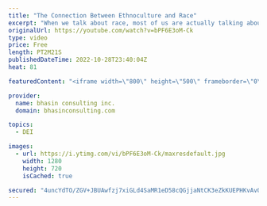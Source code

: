 ```yaml
---
title: "The Connection Between Ethnoculture and Race"
excerpt: "When we talk about race, most of us are actually talking about ethnoculture and how people identify ethnoculturally. But what is the difference between ethnoculture and race and, more importantly, how are these two concepts connected?  - - - - -   bhasin consulting inc. (bci) is a world-renowned full-service"
originalUrl: https://youtube.com/watch?v=bPF6E3oM-Ck
type: video
price: Free
length: PT2M21S
publishedDateTime: 2022-10-28T23:40:04Z
heat: 81

featuredContent: "<iframe width=\"800\" height=\"500\" frameborder=\"0\" src=\"https://www.youtube.com/embed/bPF6E3oM-Ck\" allow=\"accelerometer; autoplay; encrypted-media; gyroscope; picture-in-picture\" allowfullscreen></iframe>"

provider:
  name: bhasin consulting inc.
  domain: bhasinconsulting.com

topics:
  - DEI

images:
  - url: https://i.ytimg.com/vi/bPF6E3oM-Ck/maxresdefault.jpg
    width: 1280
    height: 720
    isCached: true

secured: "4uncYdTO/ZGV+JBUAwfzj7xiGLd4SaMR1eD58cQGjjaNtCK3eZkKUEPHKvAvQ5SiNaDaOR/fLG/TAPQ4quBN8DjkZtN4m0P3513/2wNLYaeyvGATwM7C269JdLfMckg1YbZoXdZSMakzSZAeHH2RxK7Ha8+zUzk/THlZ2AuQhd+b4dz9eHZMYuZnYJp5/iD/1xXCSFNnuDdMNH1X1arXoeDqHT6W7HmSf5yinIo+qcW47es/jH5iUlf6cMunbEWQCD3+1may7KSGaep4Boe/0K4q00k4UPptOK7iyenzZkIVetVeYHlAj3+CX5vHa1EL84DR3vKxop82H0AdIMsZ8Q3iu9uIWmKp1lml1ary58ytkVm6sG8xDpNQU+2Vwl9VKiShDeTuiBJxFNMSkjZr0g==;VEZcEzJ8Ja11JITAHOidZw=="
---
```



